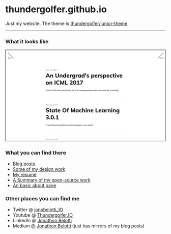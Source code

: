 # thundergolfer.github.io

Just my website. The theme is [thundergolfer/junior-theme](https://github.com/thundergolfer/junior-theme)

----

### What it looks like

![homepage preview](homepage_preview.jpg)

### What you can find there

* [Blog posts](http://jonathonbelotti.com/)
* [Some of my design work](http://jonathonbelotti.com/design/)
* [My resumé](http://jonathonbelotti.com/resume/)
* [A Summary of my open-source work](http://jonathonbelotti.com/projects/)
* [An basic about page](http://jonathonbelotti.com/about/)

### Other places you can find me

* Twitter @ [jonobelotti_IO](https://twitter.com/jonobelotti_io)
* Youtube @ [Thundergolfer.IO](https://www.youtube.com/channel/UCSP7fMKwmaXaZhViAV2Vgvg)
* LinkedIn @ [Jonathon Belotti](https://www.linkedin.com/in/jonathonbelotti/)
* Medium @ [Jonathon Belotti](https://medium.com/@thundergolfer) (just has mirrors of my blog posts)
